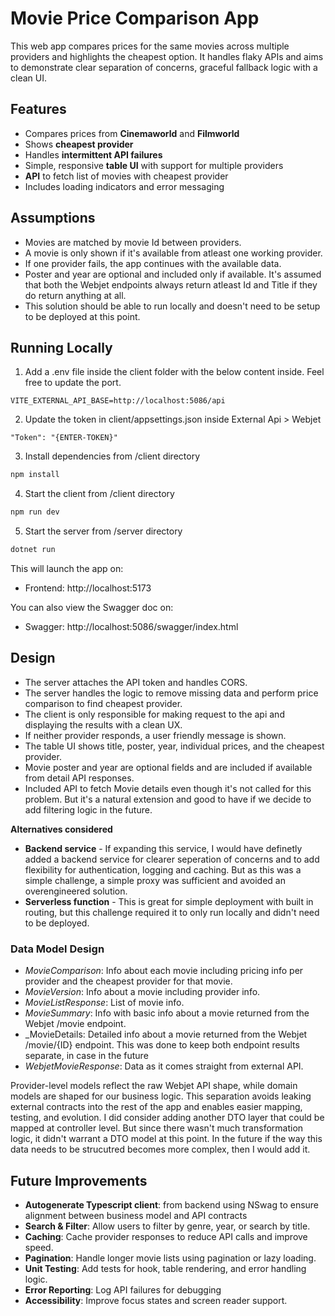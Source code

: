 # Movie Price Comparison App

This web app compares prices for the same movies across multiple providers and highlights the cheapest option. It handles flaky APIs and aims to demonstrate clear separation of concerns, graceful fallback logic with a clean UI.

## Features

- Compares prices from **Cinemaworld** and **Filmworld**
- Shows **cheapest provider**
- Handles **intermittent API failures**
- Simple, responsive **table UI** with support for multiple providers
- **API** to fetch list of movies with cheapest provider
- Includes loading indicators and error messaging

## Assumptions

- Movies are matched by movie Id between providers.
- A movie is only shown if it's available from atleast one working provider.
- If one provider fails, the app continues with the available data.
- Poster and year are optional and included only if available. It's assumed that both the Webjet endpoints always return atleast Id and Title if they do return anything at all.
- This solution should be able to run locally and doesn't need to be setup to be deployed at this point.

## Running Locally

1. Add a .env file inside the client folder with the below content inside. Feel free to update the port.

```env
VITE_EXTERNAL_API_BASE=http://localhost:5086/api
```

2. Update the token in client/appsettings.json inside External Api > Webjet

```
"Token": "{ENTER-TOKEN}"
```

3. Install dependencies from /client directory

```bash
npm install
```

4. Start the client from /client directory

```bash
npm run dev
```

5. Start the server from /server directory

```bash
dotnet run
```

This will launch the app on:

- Frontend: http://localhost:5173

You can also view the Swagger doc on:

- Swagger: http://localhost:5086/swagger/index.html

## Design

- The server attaches the API token and handles CORS.
- The server handles the logic to remove missing data and perform price comparison to find cheapest provider.
- The client is only responsible for making request to the api and displaying the results with a clean UX.
- If neither provider responds, a user friendly message is shown.
- The table UI shows title, poster, year, individual prices, and the cheapest provider.
- Movie poster and year are optional fields and are included if available from detail API responses.
- Included API to fetch Movie details even though it's not called for this problem. But it's a natural extension and good to have if we decide to add filtering logic in the future.

**Alternatives considered**

- **Backend service** - If expanding this service, I would have definetly added a backend service for clearer seperation of concerns and to add flexibility for authentication, logging and caching. But as this was a simple challenge, a simple proxy was sufficient and avoided an overengineered solution.
- **Serverless function** - This is great for simple deployment with built in routing, but this challenge required it to only run locally and didn't need to be deployed.

### Data Model Design

- _MovieComparison_: Info about each movie including pricing info per provider and the cheapest provider for that movie.
- _MovieVersion_: Info about a movie including provider info.
- _MovieListResponse_: List of movie info.
- _MovieSummary_: Info with basic info about a movie returned from the Webjet /movie endpoint.
- \_MovieDetails: Detailed info about a movie returned from the Webjet /movie/{ID} endpoint. This was done to keep both endpoint results separate, in case in the future
- _WebjetMovieResponse_: Data as it comes straight from external API.

Provider-level models reflect the raw Webjet API shape, while domain models are shaped for our business logic. This separation avoids leaking external contracts into the rest of the app and enables easier mapping, testing, and evolution. I did consider adding another DTO layer that could be mapped at controller level. But since there wasn't much transformation logic, it didn't warrant a DTO model at this point. In the future if the way this data needs to be strucutred becomes more complex, then I would add it.

## Future Improvements

- **Autogenerate Typescript client**: from backend using NSwag to ensure alignment between business model and API contracts
- **Search & Filter**: Allow users to filter by genre, year, or search by title.
- **Caching**: Cache provider responses to reduce API calls and improve speed.
- **Pagination**: Handle longer movie lists using pagination or lazy loading.
- **Unit Testing**: Add tests for hook, table rendering, and error handling logic.
- **Error Reporting**: Log API failures for debugging
- **Accessibility**: Improve focus states and screen reader support.
